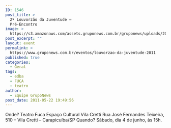 ```yaml
---
ID: 1546
post_title: >
  2º Louvorzão da Juventude –
  Pré-Encontro
image: >
  https://s3.amazonaws.com/assets.gruponews.com.br/gruponews/uploads/2011/05/back_fuca2011.jpg
post_excerpt: ""
layout: event
permalink: >
  https://www.gruponews.com.br/eventos/louvorzao-da-juventude-2011
published: true
categories:
  - Geral
tags:
  - edba
  - FUCA
  - teatro
author:
  - Equipe GrupoNews
post_date: 2011-05-22 19:49:56
---
```

Onde? Teatro Fuca Espaço Cultural Vila Cretti Rua José Fernandes Teixeira, 510 – Vila Cretti – Carapicuíba/SP Quando? Sábado, dia 4 de junho, às 15h.